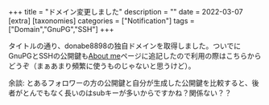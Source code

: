 +++
title = "ドメイン変更しました"
description = ""
date = 2022-03-07
[extra]
[taxonomies]
categories = ["Notification"]
tags = ["Domain","GnuPG","SSH"]
+++

タイトルの通り、donabe8898の独自ドメインを取得しました。ついでにGnuPGとSSHの公開鍵も[About me](/about/)ページに追記したので利用の際はこちらからどうぞ（まぁあまり頻繁に使うものじゃないと思うけど）。

余談: とあるフォロワーの方の公開鍵と自分が生成した公開鍵を比較すると、後者がとんでもなく長いのはsubキーが多いからですかね？関係ない？？